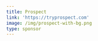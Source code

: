 ```yaml
---
title: Prospect
link: 'https://tryprospect.com'
image: /img/prospect-with-bg.png
type: sponsor
---
```


